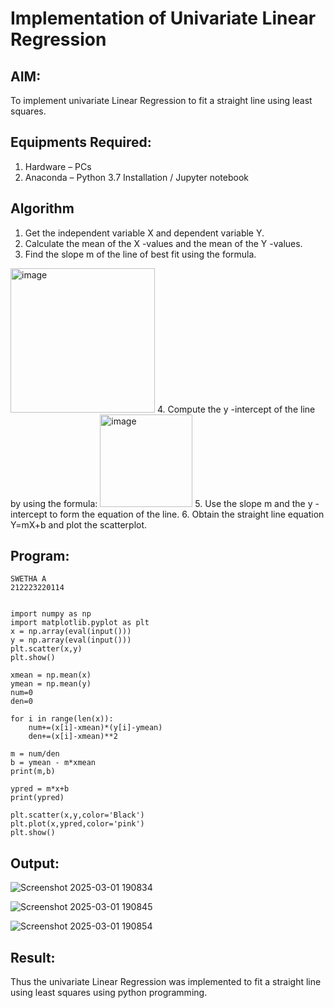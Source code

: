 # Implementation of Univariate Linear Regression
## AIM:
To implement univariate Linear Regression to fit a straight line using least squares.

## Equipments Required:
1. Hardware – PCs
2. Anaconda – Python 3.7 Installation / Jupyter notebook

## Algorithm
1. Get the independent variable X and dependent variable Y.
2. Calculate the mean of the X -values and the mean of the Y -values.
3. Find the slope m of the line of best fit using the formula. 
<img width="231" alt="image" src="https://user-images.githubusercontent.com/93026020/192078527-b3b5ee3e-992f-46c4-865b-3b7ce4ac54ad.png">
4. Compute the y -intercept of the line by using the formula:
<img width="148" alt="image" src="https://user-images.githubusercontent.com/93026020/192078545-79d70b90-7e9d-4b85-9f8b-9d7548a4c5a4.png">
5. Use the slope m and the y -intercept to form the equation of the line.
6. Obtain the straight line equation Y=mX+b and plot the scatterplot.

## Program:
```
SWETHA A
212223220114
```
```

import numpy as np
import matplotlib.pyplot as plt
x = np.array(eval(input()))
y = np.array(eval(input()))
plt.scatter(x,y)
plt.show()

xmean = np.mean(x)
ymean = np.mean(y)
num=0
den=0

for i in range(len(x)):
    num+=(x[i]-xmean)*(y[i]-ymean)
    den+=(x[i]-xmean)**2

m = num/den
b = ymean - m*xmean
print(m,b)

ypred = m*x+b
print(ypred)

plt.scatter(x,y,color='Black')
plt.plot(x,ypred,color='pink')
plt.show()

```
## Output:
![Screenshot 2025-03-01 190834](https://github.com/user-attachments/assets/0c50b3e4-87a0-4df0-8eda-92525b22d383)

![Screenshot 2025-03-01 190845](https://github.com/user-attachments/assets/90e88171-893a-4028-a986-d89a5cecc8e9)


![Screenshot 2025-03-01 190854](https://github.com/user-attachments/assets/100d24d2-52ba-4f21-b6b2-087c81721f1b)


## Result:
Thus the univariate Linear Regression was implemented to fit a straight line using least squares using python programming.
